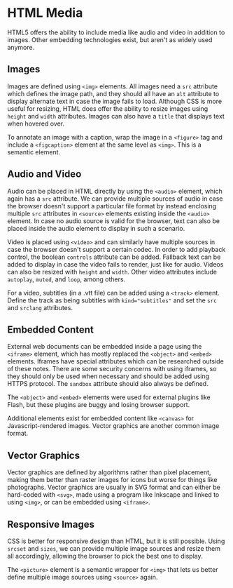 # HTML Media

HTML5 offers the ability to include media like audio and video in addition to images. Other embedding technologies exist, but aren't as widely used anymore.

## Images
Images are defined using `<img>` elements. All images need a `src` attribute which defines the image path, and they should all have an `alt` attribute to display alternate text in case the image fails to load. Although CSS is more useful for resizing, HTML does offer the ability to resize images using `height` and `width` attributes. Images can also have a `title` that displays text when hovered over.

To annotate an image with a caption, wrap the image in a `<figure>` tag and include a `<figcaption>` element at the same level as `<img>`. This is a semantic element.

## Audio and Video
Audio can be placed in HTML directly by using the `<audio>` element, which again has a `src` attribute. We can provide multiple sources of audio in case the browser doesn't support a particular file format by instead enclosing multiple `src` attributes in `<source>` elements existing inside the `<audio>` element. In case no audio source is valid for the browser, text can also be placed inside the audio element to display in such a scenario.

Video is placed using `<video>` and can similarly have multiple sources in case the browser doesn't support a certain codec. In order to add playback control, the boolean `controls` attribute can be added. Fallback text can be added to display in case the video fails to render, just like for audio. Videos can also be resized with `height` and `width`. Other video attributes include `autoplay`, `muted`, and `loop`, among others.

For a video, subtitles (in a .vtt file) can be added using a `<track>` element. Define the track as being subtitles with `kind="subtitles"` and set the `src` and `srclang` attributes.

## Embedded Content
External web documents can be embedded inside a page using the `<iframe>` element, which has mostly replaced the `<object>` and `<embed>` elements. Iframes have special attributes which can be researched outside of these notes. There are some security concerns with using iframes, so they should only be used when necessary and should be added using HTTPS protocol. The `sandbox` attribute should also always be defined.

The `<object>` and `<embed>` elements were used for external plugins like Flash, but these plugins are buggy and losing browser support.

Additional elements exist for embedded content like `<canvas>` for Javascript-rendered images. Vector graphics are another common image format.

## Vector Graphics
Vector graphics are defined by algorithms rather than pixel placement, making them better than raster images for icons but worse for things like photographs. Vector graphics are usually in SVG format and can either be hard-coded with `<svg>`, made using a program like Inkscape and linked to using `<img>`, or can be embedded using `<iframe>`.

## Responsive Images
CSS is better for responsive design than HTML, but it is still possible. Using `srcset` and `sizes`, we can provide multiple image sources and resize them all accordingly, allowing the browser to pick the best one to display. 

The `<picture>` element is a semantic wrapper for `<img>` that lets us better define multiple image sources using `<source>` again.
